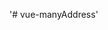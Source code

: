 '# vue-manyAddress' 
<pre>
<template>
  <div class="pr full_size" style="z-index:200">
    <a class="font-s4r" href="javascript:void(0)">选择地址</a>
    <three-level-linkage-address
      :showChose="showChose" // 是否展示地址选择插件 --- true||false
      :defaultAddress="defaultAddress" // 插件默认地址 ---- json
      :closeAdressList="closeAdressList" // 选择完成回调函数（data）  在回调中手动关闭插件  ---- function
    />
  </div>
</template>

<script>
  import ThreeLevelLinkageAddress from '@/components/ThreeLevelLinkageAddress'
  export default {

    data () {
      return {
        showChose: true,
        defaultAddress: null,
      }
    },

    methods:{
      closeAdressList (data) {
        console.log(data)
        this.showChose = false
      }
    },

    components:{
      ThreeLevelLinkageAddress
    }

  }
</script>
</pre>
